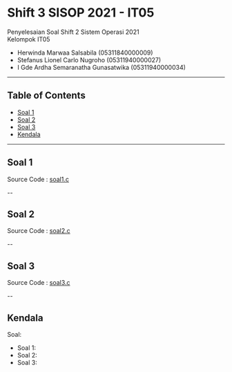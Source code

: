 # Shift 3 SISOP 2021 - IT05
Penyelesaian Soal Shift 2 Sistem Operasi 2021\
Kelompok IT05
  * Herwinda Marwaa Salsabila (05311840000009)
  * Stefanus Lionel Carlo Nugroho (05311940000027)
  * I Gde Ardha Semaranatha Gunasatwika (05311940000034)

---

## Table of Contents

* [Soal 1](#soal-1)
* [Soal 2](#soal-2)
* [Soal 3](#soal-3)
* [Kendala](#Kendala)

---
## Soal 1
Source Code : [soal1.c]()

--
## Soal 2
Source Code : [soal2.c]()

--
## Soal 3
Source Code : [soal3.c]()

--
## Kendala
Soal:
 * Soal 1:
 * Soal 2: 
 * Soal 3: 
